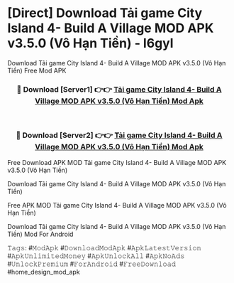 # [Direct] Download Tải game City Island 4- Build A Village MOD APK v3.5.0 (Vô Hạn Tiền) - l6gyl
Download Tải game City Island 4- Build A Village MOD APK v3.5.0 (Vô Hạn Tiền) Free Mod APK

<div align="center">
<h3>🔴 Download [Server1] 👉👉 <a href="https://apk-comot.site?title=Tải_game_City_Island_4-_Build_A_Village_MOD_APK_v3.5.0_(Vô_Hạn_Tiền)">Tải game City Island 4- Build A Village MOD APK v3.5.0 (Vô Hạn Tiền) Mod Apk</a></h3><br>

<h3>🔴 Download [Server2] 👉👉 <a href="https://apk-comot.site?title=Tải_game_City_Island_4-_Build_A_Village_MOD_APK_v3.5.0_(Vô_Hạn_Tiền)">Tải game City Island 4- Build A Village MOD APK v3.5.0 (Vô Hạn Tiền) Mod Apk</a></h3>
</div>


Free Download APK MOD Tải game City Island 4- Build A Village MOD APK v3.5.0 (Vô Hạn Tiền)

Download Tải game City Island 4- Build A Village MOD APK v3.5.0 (Vô Hạn Tiền) 

Free APK MOD Tải game City Island 4- Build A Village MOD APK v3.5.0 (Vô Hạn Tiền) 

Download Tải game City Island 4- Build A Village MOD APK v3.5.0 (Vô Hạn Tiền) Mod For Android

𝚃𝚊𝚐𝚜: #𝙼𝚘𝚍𝙰𝚙𝚔 #𝙳𝚘𝚠𝚗𝚕𝚘𝚊𝚍𝙼𝚘𝚍𝙰𝚙𝚔 #𝙰𝚙𝚔𝙻𝚊𝚝𝚎𝚜𝚝𝚅𝚎𝚛𝚜𝚒𝚘𝚗 #𝙰𝚙𝚔𝚄𝚗𝚕𝚒𝚖𝚒𝚝𝚎𝚍𝙼𝚘𝚗𝚎𝚢 #𝙰𝚙𝚔𝚄𝚗𝚕𝚘𝚌𝚔𝙰𝚕𝚕 #𝙰𝚙𝚔𝙽𝚘𝙰𝚍𝚜 #𝚄𝚗𝚕𝚘𝚌𝚔𝙿𝚛𝚎𝚖𝚒𝚞𝚖 #𝙵𝚘𝚛𝙰𝚗𝚍𝚛𝚘𝚒𝚍 #𝙵𝚛𝚎𝚎𝙳𝚘𝚠𝚗𝚕𝚘𝚊𝚍 #home_design_mod_apk